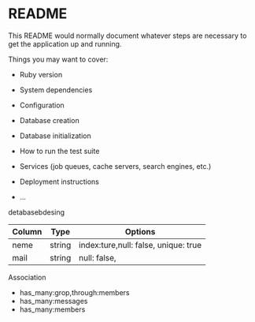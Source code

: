 # README

This README would normally document whatever steps are necessary to get the
application up and running.

Things you may want to cover:

* Ruby version

* System dependencies

* Configuration

* Database creation

* Database initialization

* How to run the test suite

* Services (job queues, cache servers, search engines, etc.)

* Deployment instructions

* ...

detabasebdesing

|Column|Type|Options|
|------|----|-------|
|neme|string|index:ture,null: false, unique: true|
|mail|string|null: false,|

 Association
- has_many:grop,through:members
- has_many:messages
- has_many:members
